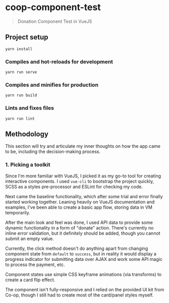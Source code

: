 # coop-component-test

> Donation Component Test in VueJS

## Project setup
```
yarn install
```

### Compiles and hot-reloads for development
```
yarn run serve
```

### Compiles and minifies for production
```
yarn run build
```

### Lints and fixes files
```
yarn run lint
```

## Methodology
This section will try and articulate my inner thoughts on how the app came to be, including the decision-making process.

### 1. Picking a toolkit
Since I'm more familiar with VueJS, I picked it as my go-to tool for creating interactive components. I used `vue-cli` to bootstrap the project quickly, SCSS as a styles pre-processor and ESLint for checking my code.

Next came the baseline functionality, which after some trial and error finally started working together. Leaning heavily on VueJS documentation and examples, I've been able to create a basic app flow, storing data in VM temporarily.

After the main look and feel was done, I used API data to provide some dynamic functionality in a form of "donate" action. There's currently no inline error validation, but it definitely should be added, though you cannot submit an empty value.

Currently, the click method doesn't do anything apart from changing component state from `default` to `success`, but in reality it would display a progress indicator for submitting data over AJAX and work some API magic to process the payment, etc.

Component states use simple CSS keyframe animations (via transforms) to create a card flip effect.

The component isn't fully-responsive and I relied on the provided UI kit from Co-op, though I still had to create most of the card/panel styles myself.
